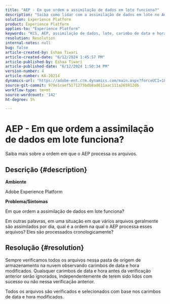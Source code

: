 ```yaml
---
title: "AEP - Em que ordem a assimilação de dados em lote funciona?"
description: "Saiba como lidar com a assimilação de dados em lote no Adobe Experience Platform."
solution: Experience Platform
product: Experience Platform
applies-to: "Experience Platform"
keywords: "KCS, AEP, assimilação de dados, lote, carimbo de data e hora, pedido"
resolution: Resolution
internal-notes: null
bug: false
article-created-by: Eshaa Tiwari
article-created-date: "6/12/2024 1:45:57 PM"
article-published-by: Eshaa Tiwari
article-published-date: "6/12/2024 1:50:34 PM"
version-number: 4
article-number: KA-20214
dynamics-url: "https://adobe-ent.crm.dynamics.com/main.aspx?forceUCI=1&pagetype=entityrecord&etn=knowledgearticle&id=45376816-c228-ef11-840a-6045bd029b18"
source-git-commit: 979e1caef5171275bdb8ad611aac111a265912d6
workflow-type: tm+mt
source-wordcount: '142'
ht-degree: 5%

---
```


# AEP - Em que ordem a assimilação de dados em lote funciona?


Saiba mais sobre a ordem em que o AEP processa os arquivos.

## Descrição {#description}


<b>Ambiente</b>

Adobe Experience Platform

<b>Problema/Sintomas</b>

Em que ordem a assimilação de dados em lote funciona?

Em outras palavras, em uma situação em que vários arquivos geralmente são assimilados por dia, qual é a ordem na qual o AEP processa esses arquivos? Eles são processados cronologicamente?


## Resolução {#resolution}


Sempre verificamos todos os arquivos nessa pasta de origem de armazenamento na nuvem observando carimbos de data e hora modificados. Quaisquer carimbos de data e hora antes da verificação anterior serão ignorados, independentemente de terem sido lidos com sucesso ou não nessa verificação anterior.

Todos os arquivos são verificados e selecionados com base nos carimbos de data e hora modificados.
